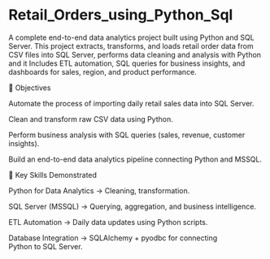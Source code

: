 # Retail_Orders_using_Python_Sql
A complete end-to-end data analytics project built using Python and SQL Server. This project extracts, transforms, and loads retail order data from CSV files into SQL Server, performs data cleaning and analysis with Python and it Includes ETL automation, SQL queries for business insights, and dashboards for sales, region, and product performance.

🎯 Objectives

Automate the process of importing daily retail sales data into SQL Server.

Clean and transform raw CSV data using Python.

Perform business analysis with SQL queries (sales, revenue, customer insights).

Build an end-to-end data analytics pipeline connecting Python and MSSQL.

🧠 Key Skills Demonstrated

Python for Data Analytics → Cleaning, transformation.

SQL Server (MSSQL) → Querying, aggregation, and business intelligence.

ETL Automation → Daily data updates using Python scripts.

Database Integration → SQLAlchemy + pyodbc for connecting Python to SQL Server.
